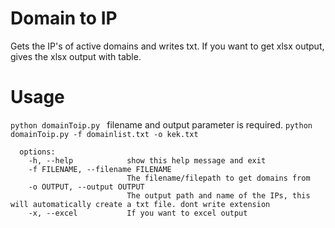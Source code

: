 # Domain to IP
Gets the IP's of active domains and writes txt. If you want to get xlsx output, gives the xlsx output with table.

# Usage

`python domainToip.py `
filename and output parameter is required.
`python domainToip.py -f domainlist.txt -o kek.txt`
```
  options:
    -h, --help            show this help message and exit
    -f FILENAME, --filename FILENAME
                          The filename/filepath to get domains from
    -o OUTPUT, --output OUTPUT
                          The output path and name of the IPs, this will automatically create a txt file. dont write extension      
    -x, --excel           If you want to excel output
```
